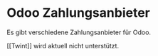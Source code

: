 # Odoo Zahlungsanbieter

Es gibt verschiedene Zahlungsanbieter für Odoo.

[[Twint]] wird aktuell nicht unterstützt.